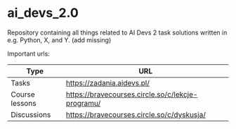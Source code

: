 # ai_devs_2.0
Repository containing all things related to AI Devs 2 task solutions written in e.g. Python, X, and Y. (add missing)



Important urls:

| Type    | URL |
| -------- | ------- |
| Tasks | https://zadania.aidevs.pl/     |
| Course lessons  | https://bravecourses.circle.so/c/lekcje-programu/    |
| Discussions    | https://bravecourses.circle.so/c/dyskusja/   |
